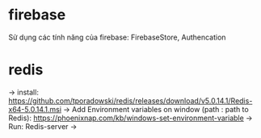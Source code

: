 # firebase
Sử dụng các tính năng của firebase:  FirebaseStore, Authencation

# redis 
-> install: https://github.com/tporadowski/redis/releases/download/v5.0.14.1/Redis-x64-5.0.14.1.msi
-> Add Environment variables on window (path : path to Redis):  https://phoenixnap.com/kb/windows-set-environment-variable
-> Run: Redis-server
-> 



